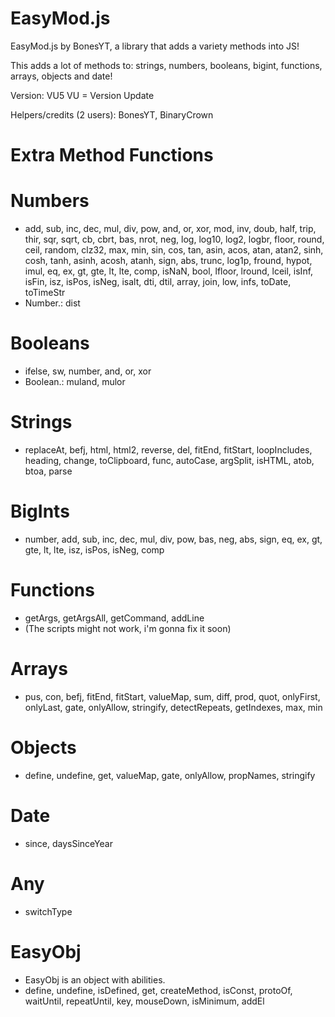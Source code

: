 # EasyMod.js
EasyMod.js by BonesYT, a library that adds a variety methods into JS!

This adds a lot of methods to: strings, numbers, booleans, bigint, functions, arrays, objects and date!

Version: VU5
VU = Version Update 

Helpers/credits (2 users): BonesYT, BinaryCrown

# Extra Method Functions
# Numbers
* add, sub, inc, dec, mul, div, pow, and, or, xor, mod, inv, doub, half, trip, thir, sqr, sqrt, cb, cbrt, bas, nrot, neg, log, log10, log2, logbr, floor, round, ceil, random, clz32, max, min, sin, cos, tan, asin, acos, atan, atan2, sinh, cosh, tanh, asinh, acosh, atanh, sign, abs, trunc, log1p, fround, hypot, imul, eq, ex, gt, gte, lt, lte, comp, isNaN, bool, lfloor, lround, lceil, isInf, isFin, isz, isPos, isNeg, isalt, dti, dtil, array, join, low, infs, toDate, toTimeStr
* Number.: dist
# Booleans
* ifelse, sw, number, and, or, xor
* Boolean.: muland, mulor
# Strings
* replaceAt, befj, html, html2, reverse, del, fitEnd, fitStart, loopIncludes, heading, change, toClipboard, func, autoCase, argSplit, isHTML, atob, btoa, parse
# BigInts
* number, add, sub, inc, dec, mul, div, pow, bas, neg, abs, sign, eq, ex, gt, gte, lt, lte, isz, isPos, isNeg, comp
# Functions
* getArgs, getArgsAll, getCommand, addLine
* (The scripts might not work, i'm gonna fix it soon)
# Arrays
* pus, con, befj, fitEnd, fitStart, valueMap, sum, diff, prod, quot, onlyFirst, onlyLast, gate, onlyAllow, stringify, detectRepeats, getIndexes, max, min
# Objects
* define, undefine, get, valueMap, gate, onlyAllow, propNames, stringify
# Date
* since, daysSinceYear
# Any
* switchType

# EasyObj
* EasyObj is an object with abilities.
* define, undefine, isDefined, get, createMethod, isConst, protoOf, waitUntil, repeatUntil, key, mouseDown, isMinimum, addEl